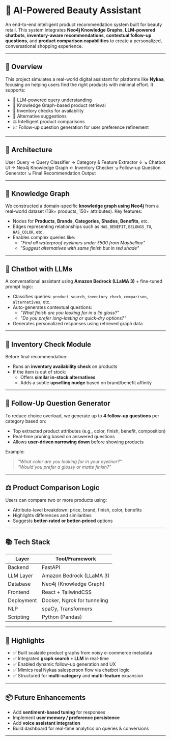 # 💄 AI-Powered Beauty Assistant

An end-to-end intelligent product recommendation system built for beauty retail. This system integrates **Neo4j Knowledge Graphs**, **LLM-powered chatbots**, **inventory-aware recommendations**, **contextual follow-up questions**, and **product comparison capabilities** to create a personalized, conversational shopping experience.

---

## 🚀 Overview

This project simulates a real-world digital assistant for platforms like **Nykaa**, focusing on helping users find the right products with minimal effort. It supports:

- 💬 LLM-powered query understanding
- 🧠 Knowledge Graph-based product retrieval
- 🏪 Inventory checks for availability
- 🔁 Alternative suggestions
- ⚖️ Intelligent product comparisons
- 📈 Follow-up question generation for user preference refinement

---

## 🧱 Architecture

User Query → Query Classifier → Category & Feature Extractor
↓ ↘
Chatbot UI → Neo4j Knowledge Graph ← Inventory Checker
↘
Follow-up Question Generator
↘
Final Recommendation Output

---

## 🧠 Knowledge Graph

We constructed a domain-specific **knowledge graph using Neo4j** from a real-world dataset (13k+ products, 150+ attributes). Key features:

- Nodes for **Products**, **Brands**, **Categories**, **Shades**, **Benefits**, etc.
- Edges representing relationships such as `HAS_BENEFIT`, `BELONGS_TO`, `HAS_COLOR`, etc.
- Enables complex queries like:
  - _"Find all waterproof eyeliners under ₹500 from Maybelline"_
  - _"Suggest alternatives with same finish but in red shade"_

---

## 🤖 Chatbot with LLMs

A conversational assistant using **Amazon Bedrock (LLaMA 3)** + fine-tuned prompt logic:

- Classifies queries: `product_search`, `inventory_check`, `comparison`, `alternatives`, etc.
- Auto-generates contextual questions:
  - _"What finish are you looking for in a lip gloss?"_
  - _"Do you prefer long-lasting or quick-dry options?"_
- Generates personalized responses using retrieved graph data

---

## 🛒 Inventory Check Module

Before final recommendation:

- Runs an **inventory availability check** on products
- If the item is out of stock:
  - Offers **similar in-stock alternatives**
  - Adds a subtle **upselling nudge** based on brand/benefit affinity

---

## 🔁 Follow-Up Question Generator

To reduce choice overload, we generate up to **4 follow-up questions** per category based on:

- Top extracted product attributes (e.g., color, finish, benefit, composition)
- Real-time pruning based on answered questions
- Allows **user-driven narrowing down** before showing products

Example:
> _"What color are you looking for in your eyeliner?"_  
> _"Would you prefer a glossy or matte finish?"_

---

## ⚖️ Product Comparison Logic

Users can compare two or more products using:

- Attribute-level breakdown: price, brand, finish, color, benefits
- Highlights differences and similarities
- Suggests **better-rated or better-priced** options

---

## 📚 Tech Stack

| Layer       | Tool/Framework |
|-------------|----------------|
| Backend     | FastAPI        |
| LLM Layer   | Amazon Bedrock (LLaMA 3) |
| Database    | Neo4j (Knowledge Graph) |
| Frontend    | React + TailwindCSS |
| Deployment  | Docker, Ngrok for tunneling |
| NLP         | spaCy, Transformers |
| Scripting   | Python (Pandas) |

---

## 🌟 Highlights

- ✅ Built scalable product graphs from noisy e-commerce metadata
- ✅ Integrated **graph search + LLM** in real-time
- ✅ Enabled dynamic follow-up generation and UX
- ✅ Mimics real Nykaa salesperson flow via chatbot logic
- ✅ Structured for **multi-category** and **multi-feature** expansion

---

## 📦 Future Enhancements

- Add **sentiment-based tuning** for responses
- Implement **user memory / preference persistence**
- Add **voice assistant integration**
- Build dashboard for real-time analytics on queries & conversions





---


